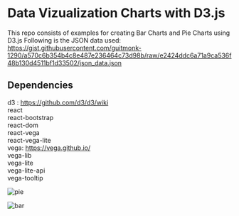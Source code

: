 # Data Vizualization Charts with D3.js

This repo consists of examples for creating Bar Charts and Pie Charts using D3.js 
Following is the JSON data used: https://gist.githubusercontent.com/guitmonk-1290/a570c6b354b4c8e487e236464c73d98b/raw/e2424ddc6a71a9ca536f48b130d4511bf1d33502/json_data.json

## Dependencies

d3 : https://github.com/d3/d3/wiki <br />
react <br />
react-bootstrap <br />
react-dom <br />
react-vega <br />
react-vega-lite <br />
vega: https://vega.github.io/ <br />
vega-lib <br />
vega-lite <br />
vega-lite-api <br />
vega-tooltip <br />

![pie](https://github.com/guitmonk-1290/Charts/assets/104564065/f2046dc2-7a40-4975-923c-b45af0689850)

![bar](https://github.com/guitmonk-1290/Charts/assets/104564065/b7cb2f8a-3369-48a9-b46c-3ad141c9ff9d)
